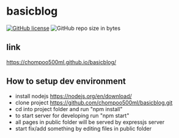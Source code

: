 # basicblog

[![GitHub license](https://img.shields.io/github/license/chompoo500ml/basicblog.svg)](https://github.com/chompoo500ml/basicblog/blob/master/LICENSE)
![GitHub repo size in bytes](https://img.shields.io/github/repo-size/chompoo500ml/basicblog.svg)

## link

https://chompoo500ml.github.io/basicblog/

## How to setup dev environment

- install nodejs https://nodejs.org/en/download/
- clone project https://github.com/chompoo500ml/basicblog.git
- cd into project folder and run "npm install"
- to start server for developing run "npm start"
- all pages in public folder will be served by expressjs server
- start fix/add something by editing files in public folder